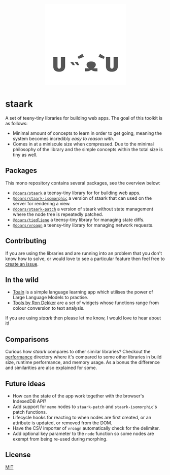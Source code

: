 <div align="center">

![Project logo](assets/icons/256-round.png)

</div>

# staark

A set of teeny-tiny libraries for building web apps. The goal of this toolkit is as follows:

- Minimal amount of concepts to learn in order to get going, meaning the system becomes incredibly *easy to reason with*.
- Comes in at a miniscule size when compressed. Due to the minimal philosophy of the library and the simple concepts within the total size is tiny as well.

## Packages

This mono repository contains several packages, see the overview below:

- [`@doars/staark`](https://github.com/doars/staark/tree/main/packages/staark#readme) a teensy-tiny library for for building web apps.
- [`@doars/staark-isomorphic`](https://github.com/doars/staark/tree/main/packages/staark-isomorphic#readme) a version of staark that can used on the server for rendering a view.
- [`@doars/staark-patch`](https://github.com/doars/staark/tree/main/packages/staark-patch#readme) a version of staark without state management where the node tree is repeatedly patched.
- [`@doars/tiedliene`](https://github.com/doars/staark/tree/main/packages/tiedliene#readme) a teensy-tiny library for managing state diffs.
- [`@doars/vroagn`](https://github.com/doars/staark/tree/main/packages/vroagn#readme) a teensy-tiny library for managing network requests.

## Contributing

If you are using the libraries and are running into an problem that you don't know how to solve, or would love to see a particular feature then feel free to [create an issue](https://github.com/doars/staark/issues/new/choose).

## In the wild

- [Toaln](https://github.com/RedKenrok/webapp-toaln#readme) is a simple language learning app which utilises the power of Large Language Models to practise.
- [Tools by Ron Dekker](https://rondekker.nl/en-gb/tools/) are a set of widgets whose functions range from colour conversion to text analysis.

If you are using _staark_ then please let me know, I would love to hear about it!

## Comparisons

Curious how _staark_ compares to other similar libraries? Checkout the [performance](https://github.com/doars/staark/tree/main/performance#readme) directory where it's compared to some other libraries in build size, runtime performance, and memory usage. As a bonus the difference and similarities are also explained for some.

## Future ideas

- How can the state of the app work together with the browser's IndexedDB API?
- Add support for `memo` nodes to `staark-patch` and `staark-isomorphic`'s patch functions.
- Lifecycle hooks for reacting to when nodes are first created, or an attribute is updated, or removed from the DOM.
- Have the CSV importer of `vroagn` automatically check for the delimiter.
- Add optional key parameter to the `node` function so some nodes are exempt from being re-used during morphing.

## License

[MIT](/LICENSE)
